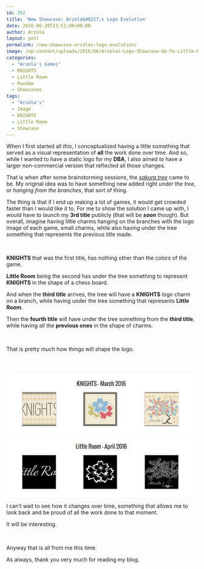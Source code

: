 ```yaml
---
id: 352
title: 'New Showcase: Arzola&#8217;s Logo Evolution'
date: 2016-06-29T23:51:08+00:00
author: Arzola
layout: post
permalink: /new-showcase-arzolas-logo-evolution/
image: /wp-content/uploads/2016/06/Arzolas-Logo-Showcase-Up-To-Little-Room.png
categories:
  - "Arzola's Games"
  - KNIGHTS
  - Little Room
  - Random
  - Showcases
tags:
  - "Arzola's"
  - Image
  - KNIGHTS
  - Little Room
  - Showcase
---
```

When I first started all _this_, I conceptualized having a little something that served as a visual representation of **all** the work done over time. And so, while I wanted to have a static logo for my **DBA**, I also aimed to have a larger non-commercial version that reflected all those changes.

That is when after some brainstorming sessions, the _<span style="text-decoration: underline;">sakura tree</span>_ came to be. My original idea was to have something new added right _under the tree_, or _hanging from the branches_, that sort of thing.

The thing is that if I end up making a lot of games, it would get crowded faster than I would like it to. For me to show the solution I came up with, I would have to launch my **3rd title** publicly (that will be **_soon_** though). But overall, imagine having little charms hanging on the branches with the logo image of each game, small charms, while also having under the tree something that represents the previous title made.

&nbsp;

**KNIGHTS** that was the first title, has nothing other than the colors of the game.

**Little Room** being the second has under the tree something to represent **KNIGHTS** in the shape of a chess board.

And when the **third title** arrives, the tree will have a **KNIGHTS** logo charm on a branch, while having under the tree something that represents **Little Room**.

Then the **fourth title** will have under the tree something from the **third title**, while having all the **previous ones** in the shape of charms.

&nbsp;

That is pretty much how things will shape the logo.

&nbsp;

<a href="/arzolas-logo-evolution/" target="_blank" rel="noopener"><img class="aligncenter wp-image-354 size-full" src="/images/posts/2016/06/Arzolas-Logo-Showcase-Up-To-Little-Room.png" alt="Arzola's Logo Showcase Up To Little Room"   /></a>I can&#8217;t wait to see how it changes over time, something that allows me to look back and be proud of all the work done to that moment.

It will be interesting.

&nbsp;

Anyway that is all from me this time.

As always, thank you very much for reading my blog.

<!-- AddThis Advanced Settings generic via filter on the_content -->

<!-- AddThis Share Buttons generic via filter on the_content -->